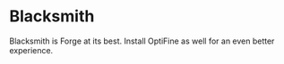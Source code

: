 # Blacksmith
Blacksmith is Forge at its best. Install OptiFine as well for an even better experience.
